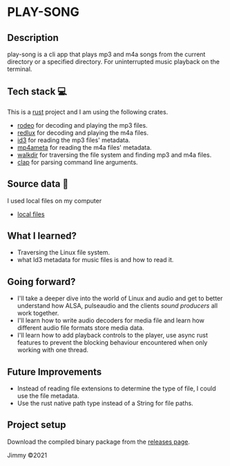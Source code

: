 <!-- ![play-song](Screenshot/1.png) -->
# PLAY-SONG

## Description

play-song is a cli app that plays mp3 and m4a songs from the current directory or a specified directory. For uninterrupted music playback on the terminal.

## Tech stack 💻

This is a [rust](https://www.rust-lang.org/) project and I am using the following crates.

-   [rodeo](https://github.com/RustAudio/rodio) for decoding and playing the mp3 files.
-   [redlux](https://github.com/probablykasper/redlux/) for decoding and playing the m4a files.
-   [id3](https://github.com/polyfloyd/rust-id3) for reading the mp3 files' metadata.
-   [mp4ameta](https://github.com/Saecki/rust-mp4ameta) for reading the m4a files' metadata.
-   [walkdir](https://github.com/BurntSushi/walkdir) for traversing the file system and finding mp3 and m4a files.
-   [clap](https://clap.rs/) for parsing command line arguments.

## Source data 📝

I used local files on my computer

-   [local files]()

## What I learned?

-  Traversing the Linux file system.
-  what Id3 metadata for music files is and how to read it.

## Going forward?
- I'll take a deeper dive into the world of Linux and audio and get to better understand how ALSA, pulseaudio and the clients _sound producers_ all work together.
- I'll learn how to write audio decoders for media file and learn how different audio file formats store media data.
- I'll learn how to add playback controls to the player, use async rust features to prevent the blocking behaviour encountered when only working with one thread.  

## Future Improvements
- Instead of reading file extensions to determine the type of file, I could use the file metadata.
- Use the rust native path type instead of a String for file paths.
## Project setup

Download the compiled binary package from the [releases page](https://github.com/jim4067/play-song/releases/download/0.0.1/play-song). 

Jimmy ©2021

